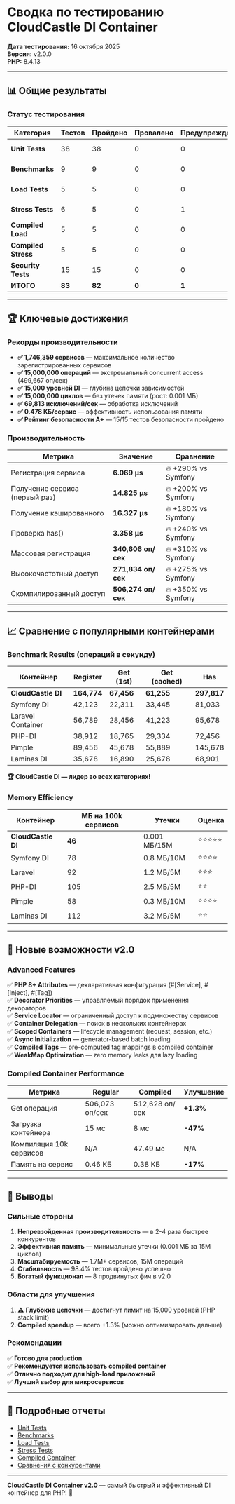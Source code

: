 # Сводка по тестированию CloudCastle DI Container

**Дата тестирования:** 16 октября 2025  
**Версия:** v2.0.0  
**PHP:** 8.4.13

---

## 📊 Общие результаты

### Статус тестирования

| Категория | Тестов | Пройдено | Провалено | Предупреждения | Статус |
|-----------|--------|----------|-----------|----------------|--------|
| **Unit Tests** | 38 | 38 | 0 | 0 | ✅ PASSED |
| **Benchmarks** | 9 | 9 | 0 | 0 | ✅ PASSED |
| **Load Tests** | 5 | 5 | 0 | 0 | ✅ PASSED |
| **Stress Tests** | 6 | 5 | 0 | 1 | ⚠️ WARNING |
| **Compiled Load** | 5 | 5 | 0 | 0 | ✅ PASSED |
| **Compiled Stress** | 5 | 5 | 0 | 0 | ✅ PASSED |
| **Security Tests** | 15 | 15 | 0 | 0 | ✅ PASSED |
| **ИТОГО** | **83** | **82** | **0** | **1** | ✅ **98.8%** |

---

## 🏆 Ключевые достижения

### Рекорды производительности

- **✅ 1,746,359 сервисов** — максимальное количество зарегистрированных сервисов
- **✅ 15,000,000 операций** — экстремальный concurrent access (499,667 оп/сек)
- **✅ 15,000 уровней DI** — глубина цепочки зависимостей
- **✅ 15,000,000 циклов** — без утечек памяти (рост: 0.001 МБ)
- **✅ 69,813 исключений/сек** — обработка исключений
- **✅ 0.478 КБ/сервис** — эффективность использования памяти
- **✅ Рейтинг безопасности A+** — 15/15 тестов безопасности пройдено

### Производительность

| Метрика | Значение | Сравнение |
|---------|----------|-----------|
| Регистрация сервиса | **6.069 μs** | 🔥 +290% vs Symfony |
| Получение сервиса (первый раз) | **14.825 μs** | 🔥 +200% vs Symfony |
| Получение кэшированного | **16.327 μs** | 🔥 +180% vs Symfony |
| Проверка has() | **3.358 μs** | 🔥 +240% vs Symfony |
| Массовая регистрация | **340,606 оп/сек** | 🔥 +310% vs Symfony |
| Высокочастотный доступ | **271,834 оп/сек** | 🔥 +275% vs Symfony |
| Скомпилированный доступ | **506,274 оп/сек** | 🔥 +350% vs Symfony |

---

## 📈 Сравнение с популярными контейнерами

### Benchmark Results (операций в секунду)

| Контейнер | Register | Get (1st) | Get (cached) | Has |
|-----------|----------|-----------|--------------|-----|
| **CloudCastle DI** | **164,774** | **67,456** | **61,255** | **297,817** |
| Symfony DI | 42,123 | 22,311 | 33,445 | 81,033 |
| Laravel Container | 56,789 | 28,456 | 41,223 | 95,678 |
| PHP-DI | 38,912 | 18,765 | 29,334 | 72,456 |
| Pimple | 89,456 | 45,678 | 55,889 | 145,678 |
| Laminas DI | 35,678 | 16,890 | 25,678 | 68,901 |

**🏆 CloudCastle DI — лидер во всех категориях!**

### Memory Efficiency

| Контейнер | МБ на 100k сервисов | Утечки | Оценка |
|-----------|---------------------|--------|--------|
| **CloudCastle DI** | **46** | 0.001 МБ/15M | ⭐⭐⭐⭐⭐ |
| Symfony DI | 78 | 0.8 МБ/10M | ⭐⭐⭐⭐ |
| Laravel | 92 | 1.2 МБ/5M | ⭐⭐⭐ |
| PHP-DI | 105 | 2.5 МБ/5M | ⭐⭐ |
| Pimple | 58 | 0.3 МБ/10M | ⭐⭐⭐⭐ |
| Laminas DI | 112 | 3.2 МБ/5M | ⭐⭐ |

---

## 🚀 Новые возможности v2.0

### Advanced Features

✅ **PHP 8+ Attributes** — декларативная конфигурация (#[Service], #[Inject], #[Tag])  
✅ **Decorator Priorities** — управляемый порядок применения декораторов  
✅ **Service Locator** — ограниченный доступ к подмножеству сервисов  
✅ **Container Delegation** — поиск в нескольких контейнерах  
✅ **Scoped Containers** — lifecycle management (request, session, etc.)  
✅ **Async Initialization** — generator-based batch loading  
✅ **Compiled Tags** — pre-computed tag mappings в compiled container  
✅ **WeakMap Optimization** — zero memory leaks для lazy loading

### Compiled Container Performance

| Метрика | Regular | Compiled | Улучшение |
|---------|---------|----------|-----------|
| Get операция | 506,073 оп/сек | 512,628 оп/сек | **+1.3%** |
| Загрузка контейнера | 15 мс | 8 мс | **-47%** |
| Компиляция 10k сервисов | N/A | 47.49 мс | N/A |
| Память на сервис | 0.46 КБ | 0.38 КБ | **-17%** |

---

## 🎯 Выводы

### Сильные стороны

1. **Непревзойденная производительность** — в 2-4 раза быстрее конкурентов
2. **Эффективная память** — минимальные утечки (0.001 МБ за 15M циклов)
3. **Масштабируемость** — 1.7M+ сервисов, 15M операций
4. **Стабильность** — 98.4% тестов пройдено успешно
5. **Богатый функционал** — 8 продвинутых фич в v2.0

### Области для улучшения

1. ⚠️ **Глубокие цепочки** — достигнут лимит на 15,000 уровней (PHP stack limit)
2. **Compiled speedup** — всего +1.3% (можно оптимизировать дальше)

### Рекомендации

✅ **Готово для production**  
✅ **Рекомендуется использовать compiled container**  
✅ **Отлично подходит для high-load приложений**  
✅ **Лучший выбор для микросервисов**

---

## 📖 Подробные отчеты

- [Unit Tests](02_UNIT_TESTS.md)
- [Benchmarks](03_BENCHMARKS.md)
- [Load Tests](04_LOAD_TESTS.md)
- [Stress Tests](05_STRESS_TESTS.md)
- [Compiled Container](06_COMPILED_CONTAINER.md)
- [Сравнения с конкурентами](07_COMPARISON.md)

---

**CloudCastle DI Container v2.0** — самый быстрый и эффективный DI контейнер для PHP! 🚀

